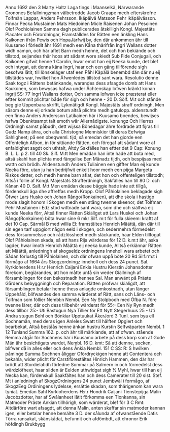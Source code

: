 Anno 1692 den 3 Marty Haltz
Laga tings i Maanselkä, Närwarande
Cronones Befallningzman välbetrodde
Jacob Graape medh efterskrefne
Tolfmän
Lappar, Anders Pehrsson.
Ikäpäivä Matsson
Pehr Ikäpäivässon.
Finnar Pecka Mustainen
Mats Hiedoinen
Micle Räisenen
Johan Pesoinen
Olof Pochiolainen
Samma dagh publicerades åtskilligh Kongl. Majestäts
Placater och Förordningar,
Framställdes för Rätten een änkling Hans
Kaikonen ifrån Pewis och HopaJärfwij by, den
där ankommen ähr till Kuusamo i förledit åhr 1691
medh een Kåna thärifrån Ingri Wallans
dotter widh nampn, och här aflet Barn medh henne,
det och hon bekiände och tillstod, seijandes thär
hoos att sådant wore skiedt Sub Fide Conjugali, och
Kaikonen gifwit henne 1 Carolin, hwar emot han
eij Neeka kunde, det blef och intygat, att denna
kåna Ingri, haar och een gång tillförende sigh
besofwa låtit, till lönskeläger utaf een Påhl Käpälä
benembd dän där nu eij tillstädes war, hwilket hon
Äfwenledes tillstod sant wara.
Resolutio
denne Saak togz i Rättens betänkande, warandes
dess afsagde domb att Hans Kaukonen, som bewysas
hafwa under Ächtenskap lofwen kränkt konan Ingrij
SS: 77
Ingri Wallans dotter, Och samma lofwen icke
præsterat eller eftter kommit plichtar både för
sigh och henne - 20 D. Sölf. M:t och stånde beg
gie Uppenbara skriftt, Lykmätigdt Kongl. Majestäts
straff ordningh, Men såsom denne eij orkade botum
altså plichte medh gatulopp.
aldenstundh een finna Anders Andersson Latikainen
här i Kuusamo boendes, bewijses hafwa
Obenktsampt talt emoth wår Allernådigste.
konungz Och Herres Ordningh samst påbudh, dett
wijssa Bönedagar ähre fördrade att fijras till Gudz
Namp ähra, och alla Christogne Menniskior till deras
 Eefwiga Sahligheet; på een obeqweml. tijd;
så emedan det han giorde
een Offenteligh Afbon, in för sittiande Rätten,
och föregaf att sådant wore af enfaldighet
sagdt och uthtalt, Altdy Sakfälles han eftter det
9 Cap: Konung B. L. L. p 2. till 40 Sk. Silf. M:tt
Men emädan han inte hade att bota med, altså
skahl han plichta med fängellse Een Månadz
tijdh, och bespijsas med wattn och brödh.
Alldenstundh Anders Tuliainen een giffter Man
eij kunde Neeka före, utan ju han bedrijfwit
enkelt hoor medh een pijga Margeta Riskos detter,
och medh henne barn aflat, det hon och
offenteligen tillstodh; Altså i föllie af Kongl.
Majestäts Strafferdningh, Sakfälles han till 80 D.
och Kånan 40 D. Salf. M:t Men emädan desse
bäggie hade inte att tillgå, fördenskull äga dhe
affreffas medh Kropp.
Olof Påhiolainen beklagade sigh Öfwer Lars
Husko och Johan Rångo(Ronkainen), att dhe skola i hastigo mode
slagit honom i Skogen medh een stång twenne
skeenor, det Tolfman Pehr Mustainen i Edz stod
wittnade sant wara, som dhe och siälfwa eij kunde
Neeka förr, Altså finner Rätten Skiäliget
att Lars Huskoi och Johan Rångo(Ronkainen) böta hwar sine
6 mkr Silf. m:t för fulla skieem: kraftt af det
10 Cap. Särmål B med willia El:
framstältes Henrich Määttä, dän där till sin egen
tarf uppgiort någon eeld i skogen, och sedermehra
förmedelst dess försummelsse och rådzlössheet medh
släckande, haar Elden tillfogat Olof Påhiolainen
skada, så att hans Rija wärderas för 12 D. k.m:t ähr,
aska lagder, hwar imoth Henrich Määttä eij neeka kunde,
Alltså erkiännar Rätten att Määttä, anledningh
af skogseldz ordningens Inneholl wara
arbetet och Sådan förlustig till Påhiolainen, och där
ofwan uppå böte 20 Rd Silf:rm:t i förmågo af 1664 års
Skogzordningz inneholl och dess 24 punct.
Sal. Kyrkioherdens H:r.r Henrich Caijani Enkia
Hustru Kierstin Johansdotter förekom, begiärandes,
att hon måtte unfå sin weder Giällningh
af församblingen för den bekostnadh
hennes Sal. Man anwänt på Präste Gårdens
bebyggningh och Reparation. Rätten pröfwar
skiäligdt, att församblingen betalar henne
thess anlagde omkostnadh, utan länger Uppehåld,
blifwandes den samma wärderat af Rätt,
sans och Läns- och Tolfman som föllier
Nembl:n
Nembl. Een Ny Stolpbodh med Öfba N. före
twenne lärer, där och dess tillbehör
wärderat för 55:-
Een Ny Ryn medh dess tillbör 25:-
Uti Bastugun Nya Tillier för
Ett Nytt Stegerhuus
25 -
Uti Andra stugun Bohl och Bönkiar
Upptuukat ÅkerJord 3 Tunl. som bya
ell Sochnamän, med deras igen Anleles
Swatt till hälften Opgiert och bearbekat,
Altså beståås henne änkan hustru
Kurstin Selfwäparten Nembl. 1 12 Tunland
Summa 162. p.
och ähr till märkiande, att af ofwan.
stående Remma afgår för Sochnens
här i Kuusamo arbete på dess korp
som af Gode Män ähr besichtigats
wardet, Nembl. 16 D. kmt: Så att demne,
socken, blifwer då in alles eller och
dens Änkia Nembl.
151 C SS: R: S
hwilken påminge Summa Sochnen
åligger Ofördryckigen henne att
Contentera och bekahla, wider plicht för
Carstiförestältes
Hinrich Hammen, den där har brödt
att Stordielatidh förledne Sommar på Salmern
in och förmedelst dess wärdzlöfheet, haar silden
är Eelden uthwidgat
sigh ½ Myhl, hwar till han eij Necka kan,
fördenskull Saakfältes han och dess Camerater till
20 sist. Stef. Mt i anledningh af SkogzOrdningens
24 punct Jembwäl i formågo, af SkogzEeg Ordiningens
lydelsse, ersättie skadan, som thärigenom
kan wara tyniat.
Emedan Sahl Kyrkioherdens H:r.r Hondrik Caijani
Tienstepijga Malin Jacobzdotter, har af Swålanheet
låtit förkomma een Tionkanna, sin Matmoder
Präste Ankian tillhörigh, som wärderat, blef för
3 C Rmt: Altdärföre wart afsagdt, att denna
Malin, anten skaffar sin matmoder kannan
igen, eller betalar henne bemälte 3 D.
der
sålunda af ofwanstående Datis Törra ransakat, skänskådat,
befunnit och afdömbdt, att chronor
Erik höfdingh Brukbygg